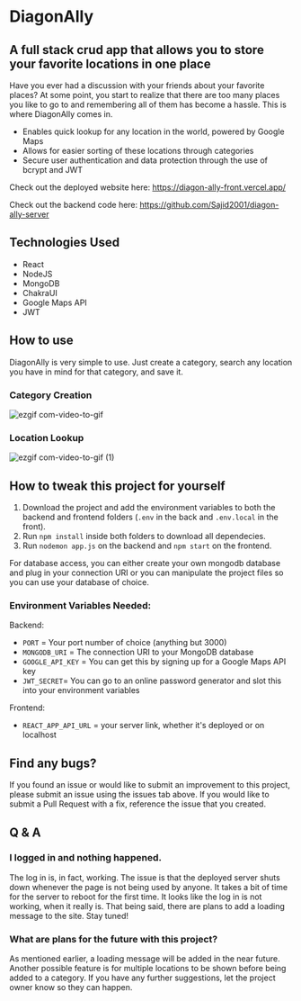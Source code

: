 # DiagonAlly

## A full stack crud app that allows you to store your favorite locations in one place

Have you ever had a discussion with your friends about your favorite places? At some point, you start to realize that there are too many places you like to go to and remembering all of them has become a hassle. This is where DiagonAlly comes in. 

* Enables quick lookup for any location in the world, powered by Google Maps
* Allows for easier sorting of these locations through categories
* Secure user authentication and data protection through the use of bcrypt and JWT

Check out the deployed website here: https://diagon-ally-front.vercel.app/

Check out the backend code here: https://github.com/Sajid2001/diagon-ally-server

## Technologies Used

* React
* NodeJS
* MongoDB
* ChakraUI
* Google Maps API
* JWT

## How to use

DiagonAlly is very simple to use. Just create a category, search any location you have in mind for that category, and save it. 

### Category Creation

![ezgif com-video-to-gif](https://github.com/Sajid2001/diagon-ally-front/assets/60523377/68228faf-f795-4c4a-9058-39609fe8aba5)

### Location Lookup

![ezgif com-video-to-gif (1)](https://github.com/Sajid2001/diagon-ally-front/assets/60523377/1f5db952-42af-4023-b4a3-97693192bce9)

## How to tweak this project for yourself

1. Download the project and add the environment variables to both the backend and frontend folders (```.env``` in the back and ```.env.local``` in the front).
2. Run ```npm install``` inside both folders to download all dependecies.
3. Run ```nodemon app.js``` on the backend and ```npm start``` on the frontend.

For database access, you can either create your own mongodb database and plug in your connection URI or you can manipulate the project files so you can use your database of choice. 

### Environment Variables Needed:

Backend:
* ```PORT``` = Your port number of choice (anything but 3000)
* ```MONGODB_URI``` = The connection URI to your MongoDB database
* ```GOOGLE_API_KEY``` = You can get this by signing up for a Google Maps API key
* ```JWT_SECRET```= You can go to an online password generator and slot this into your environment variables

Frontend:
* ```REACT_APP_API_URL``` = your server link, whether it's deployed or on localhost

## Find any bugs?

If you found an issue or would like to submit an improvement to this project, please submit an issue using the issues tab above. If you would like to submit a Pull Request with a fix, reference the issue that you created.

## Q & A

### I logged in and nothing happened.

The log in is, in fact, working. The issue is that the deployed server shuts down whenever the page is not being used by anyone. It takes a bit of time for the server to reboot for the first time. It looks like the log in is not working, when it really is. That being said, there are plans to add a loading message to the site. Stay tuned!

### What are plans for the future with this project?

As mentioned earlier, a loading message will be added in the near future. Another possible feature is for multiple locations to be shown before being added to a category. If you have any further suggestions, let the project owner know so they can happen.

